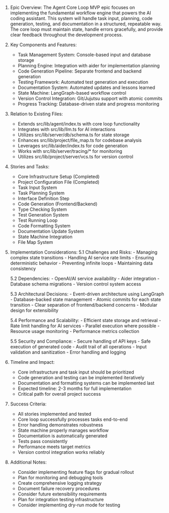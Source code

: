 1. Epic Overview:
The Agent Core Loop MVP epic focuses on implementing the fundamental workflow engine that powers the AI coding assistant. This system will handle task input, planning, code generation, testing, and documentation in a structured, repeatable way. The core loop must maintain state, handle errors gracefully, and provide clear feedback throughout the development process.

2. Key Components and Features:
   - Task Management System: Console-based input and database storage
   - Planning Engine: Integration with aider for implementation planning
   - Code Generation Pipeline: Separate frontend and backend generation
   - Testing Framework: Automated test generation and execution
   - Documentation System: Automated updates and lessons learned
   - State Machine: LangGraph-based workflow control
   - Version Control Integration: Git/Jujutsu support with atomic commits
   - Progress Tracking: Database-driven state and progress monitoring

3. Relation to Existing Files:
   - Extends src/lib/agent/index.ts with core loop functionality
   - Integrates with src/lib/llm.ts for AI interactions
   - Utilizes src/lib/server/db/schema.ts for state storage
   - Enhances src/lib/project/file_map.ts for codebase analysis
   - Leverages src/lib/aider/index.ts for code generation
   - Works with src/lib/server/tracing/* for monitoring
   - Utilizes src/lib/project/server/vcs.ts for version control

4. Stories and Tasks:
   - Core Infrastructure Setup (Completed)
   - Project Configuration File (Completed)
   - Task Input System
   - Task Planning System
   - Interface Definition Step
   - Code Generation (Frontend/Backend)
   - Type Checking System
   - Test Generation System
   - Test Running Loop
   - Code Formatting System
   - Documentation Update System
   - State Machine Integration
   - File Map System

5. Implementation Considerations:
   5.1 Challenges and Risks:
       - Managing complex state transitions
       - Handling AI service rate limits
       - Ensuring deterministic behavior
       - Preventing infinite loops
       - Maintaining data consistency

   5.2 Dependencies:
       - OpenAI/AI service availability
       - Aider integration
       - Database schema migrations
       - Version control system access

   5.3 Architectural Decisions:
       - Event-driven architecture using LangGraph
       - Database-backed state management
       - Atomic commits for each state transition
       - Clear separation of frontend/backend concerns
       - Modular design for extensibility

   5.4 Performance and Scalability:
       - Efficient state storage and retrieval
       - Rate limit handling for AI services
       - Parallel execution where possible
       - Resource usage monitoring
       - Performance metrics collection

   5.5 Security and Compliance:
       - Secure handling of API keys
       - Safe execution of generated code
       - Audit trail of all operations
       - Input validation and sanitization
       - Error handling and logging

6. Timeline and Impact:
   - Core infrastructure and task input should be prioritized
   - Code generation and testing can be implemented iteratively
   - Documentation and formatting systems can be implemented last
   - Expected timeline: 2-3 months for full implementation
   - Critical path for overall project success

7. Success Criteria:
   - All stories implemented and tested
   - Core loop successfully processes tasks end-to-end
   - Error handling demonstrates robustness
   - State machine properly manages workflow
   - Documentation is automatically generated
   - Tests pass consistently
   - Performance meets target metrics
   - Version control integration works reliably

8. Additional Notes:
   - Consider implementing feature flags for gradual rollout
   - Plan for monitoring and debugging tools
   - Create comprehensive logging strategy
   - Document failure recovery procedures
   - Consider future extensibility requirements
   - Plan for integration testing infrastructure
   - Consider implementing dry-run mode for testing